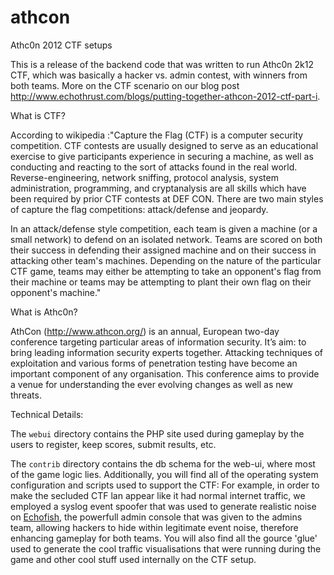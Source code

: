 athcon
======

Athc0n 2012 CTF setups

This is a release of the backend code that was written to run Athc0n 2k12 CTF, which was basically a hacker vs. admin contest, with winners from both teams. More on the CTF scenario on our blog post http://www.echothrust.com/blogs/putting-together-athcon-2012-ctf-part-i.

What is CTF?

According to wikipedia :"Capture the Flag (CTF) is a computer security competition. CTF contests are usually designed to serve as an educational exercise to give participants experience in securing a machine, as well as conducting and reacting to the sort of attacks found in the real world. Reverse-engineering, network sniffing, protocol analysis, system administration, programming, and cryptanalysis are all skills which have been required by prior CTF contests at DEF CON. There are two main styles of capture the flag competitions: attack/defense and jeopardy.

In an attack/defense style competition, each team is given a machine (or a small network) to defend on an isolated network. Teams are scored on both their success in defending their assigned machine and on their success in attacking other team's machines. Depending on the nature of the particular CTF game, teams may either be attempting to take an opponent's flag from their machine or teams may be attempting to plant their own flag on their opponent's machine."


What is Athc0n?

AthCon (http://www.athcon.org/) is an annual, European two-day conference targeting particular areas of information security. It’s aim: to bring leading information security experts together. Attacking techniques of exploitation and various forms of penetration testing have become an important component of any organisation. This conference aims to provide a venue for understanding the ever evolving changes as well as new threats. 

Technical Details:

The `webui` directory contains the PHP site used during gameplay by the users to register, keep scores, submit results, etc.

The `contrib` directory contains the db schema for the web-ui, where most of the game logic lies. Additionally, you will find all of the operating system configuration and scripts used to support the CTF: For example, in order to make the secluded CTF lan appear like it had normal internet traffic, we employed a syslog event spoofer that was used to generate realistic noise on [Echofish](http://www.echothrust.com/projects/echofish), the powerfull admin console that was given to the admins team, allowing hackers to hide within legitimate event noise, therefore enhancing gameplay for both teams. You will also find all the gource 'glue' used to generate the cool traffic visualisations that were running during the game and other cool stuff used internally on the CTF setup.
